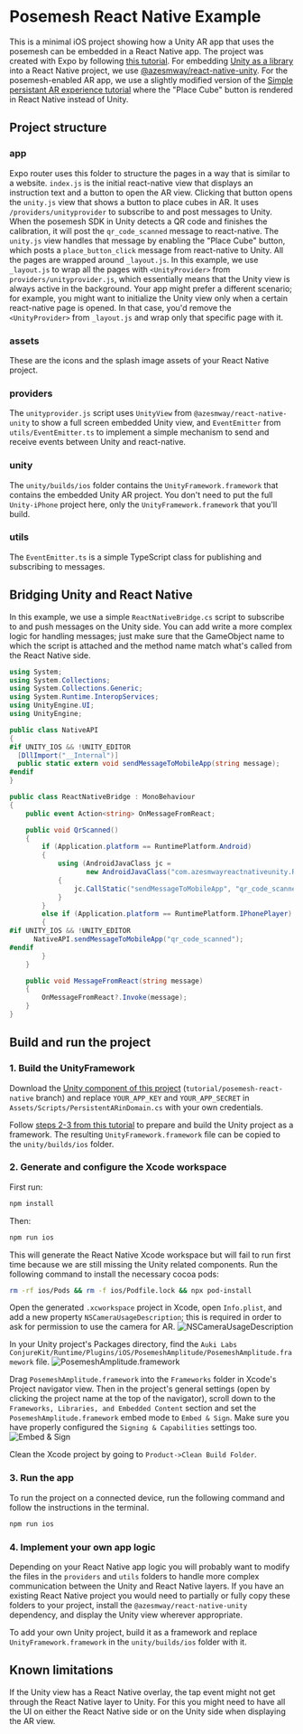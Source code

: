 # Posemesh React Native Example

This is a minimal iOS project showing how a Unity AR app that uses the posemesh can be embedded in a React Native app.
The project was created with Expo by following [this tutorial](https://docs.expo.dev/tutorial/create-your-first-app).
For embedding [Unity as a library](https://docs.unity3d.com/2022.3/Documentation/Manual/UnityasaLibrary-iOS.html) into a React Native project, we use [@azesmway/react-native-unity](https://github.com/azesmway/react-native-unity). For the posemesh-enabled AR app, we use a slightly modified version of the [Simple persistant AR experience tutorial](https://conjurekit.dev/unity/sample-code/simple-persistent-ar-experience/create_persistent_ar_experience/) where the "Place Cube" button is rendered in React Native instead of Unity.

## Project structure

### app

Expo router uses this folder to structure the pages in a way that is similar to a website. 
`index.js` is the initial react-native view that displays an instruction text and a button to open the AR view. 
Clicking that button opens the `unity.js` view that shows a button to place cubes in AR. It uses `/providers/unityprovider` to subscribe to and post messages to Unity. When the posemesh SDK in Unity detects a QR code and finishes the calibration, it will post the `qr_code_scanned` message to react-native. The `unity.js` view handles that message by enabling the "Place Cube" button, which posts a `place_button_click` message from react-native to Unity.
All the pages are wrapped around `_layout.js`. In this example, we use `_layout.js` to wrap all the pages with `<UnityProvider>` from `providers/unityprovider.js`, which essentially means that the Unity view is always active in the background. Your app might prefer a different scenario; for example, you might want to initialize the Unity view only when a certain react-native page is opened. In that case, you'd remove the `<UnityProvider>` from `_layout.js` and wrap only that specific page with it.

### assets

These are the icons and the splash image assets of your React Native project.

### providers

The `unityprovider.js` script uses `UnityView` from `@azesmway/react-native-unity` to show a full screen embedded Unity view, and `EventEmitter` from `utils/EventEmitter.ts` to implement a simple mechanism to send and receive events between Unity and react-native.

### unity

The `unity/builds/ios` folder contains the `UnityFramework.framework` that contains the embedded Unity AR project. You don't need to put the full `Unity-iPhone` project here, only the `UnityFramework.framework` that you'll build.

### utils

The `EventEmitter.ts` is a simple TypeScript class for publishing and subscribing to messages.

## Bridging Unity and React Native

In this example, we use a simple `ReactNativeBridge.cs` script to subscribe to and push messages on the Unity side.
You can add write a more complex logic for handling messages; just make sure that the GameObject name to which the script is attached and the method name match what's called from the React Native side.

```csharp
using System;
using System.Collections;
using System.Collections.Generic;
using System.Runtime.InteropServices;
using UnityEngine.UI;
using UnityEngine;

public class NativeAPI
{
#if UNITY_IOS && !UNITY_EDITOR
  [DllImport("__Internal")]
  public static extern void sendMessageToMobileApp(string message);
#endif
}

public class ReactNativeBridge : MonoBehaviour
{
    public event Action<string> OnMessageFromReact;

    public void QrScanned()
    {
        if (Application.platform == RuntimePlatform.Android)
        {
            using (AndroidJavaClass jc =
                   new AndroidJavaClass("com.azesmwayreactnativeunity.ReactNativeUnityViewManager"))
            {
                jc.CallStatic("sendMessageToMobileApp", "qr_code_scanned");
            }
        }
        else if (Application.platform == RuntimePlatform.IPhonePlayer)
        {
#if UNITY_IOS && !UNITY_EDITOR
      NativeAPI.sendMessageToMobileApp("qr_code_scanned");
#endif
        }
    }

    public void MessageFromReact(string message)
    {
        OnMessageFromReact?.Invoke(message);
    }
}
```
## Build and run the project

### 1. Build the UnityFramework

Download the [Unity component of this project](https://github.com/aukilabs/simple-persistent-ar-experience/tree/tutorial/posemesh-react-native) (`tutorial/posemesh-react-native` branch) and replace `YOUR_APP_KEY` and `YOUR_APP_SECRET` in `Assets/Scripts/PersistentARinDomain.cs` with your own credentials.

Follow [steps 2-3 from this tutorial](https://medium.com/@selvaannies/integrating-unity-into-react-native-ios-using-azesmway-react-native-unity-b09837a54a69) to prepare and build the Unity project as a framework. The resulting `UnityFramework.framework` file can be copied to the `unity/builds/ios` folder.

### 2. Generate and configure the Xcode workspace

First run:
```sh
npm install
```
Then:
```sh
npm run ios
```

This will generate the React Native Xcode workspace but will fail to run first time because we are still missing the Unity related components.
Run the following command to install the necessary cocoa pods:

```sh
rm -rf ios/Pods && rm -f ios/Podfile.lock && npx pod-install
```

Open the generated `.xcworkspace` project in Xcode, open `Info.plist`, and add a new property `NSCameraUsageDescription`; this is required in order to ask for permission to use the camera for AR.
![NSCameraUsageDescription](https://conjurekit.azureedge.net/demos/prn-1.png)

In your Unity project's Packages directory, find the `Auki Labs ConjureKit/Runtime/Plugins/iOS/PosemeshAmplitude/PosemeshAmplitude.framework` file.
![PosemeshAmplitude.framework](https://conjurekit.azureedge.net/demos/prn-2.png)

Drag `PosemeshAmplitude.framework` into the `Frameworks` folder in Xcode's Project navigator view. Then in the project's general settings (open by clicking the project name at the top of the navigator), scroll down to the `Frameworks, Libraries, and Embedded Content` section and set the `PosemeshAmplitude.framework` embed mode to `Embed & Sign`. Make sure you have properly configured the `Signing & Capabilities` settings too.
![Embed & Sign](https://conjurekit.azureedge.net/demos/prn-3.png)

Clean the Xcode project by going to `Product->Clean Build Folder`.

### 3. Run the app

To run the project on a connected device, run the following command and follow the instructions in the terminal.

```sh
npm run ios
```

### 4. Implement your own app logic

Depending on your React Native app logic you will probably want to modify the files in the `providers` and `utils` folders to handle more complex communication between the Unity and React Native layers. If you have an existing React Native project you would need to partially or fully copy these folders to your project, install the `@azesmway/react-native-unity` dependency, and display the Unity view wherever appropriate.

To add your own Unity project, build it as a framework and replace `UnityFramework.framework` in the `unity/builds/ios` folder with it.

## Known limitations

If the Unity view has a React Native overlay, the tap event might not get through the React Native layer to Unity. For this you might need to have all the UI on either the React Native side or on the Unity side when displaying the AR view.